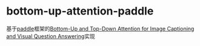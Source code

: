 # bottom-up-attention-paddle

基于[paddle](https://github.com/PaddlePaddle/Paddle)框架的[Bottom-Up and Top-Down Attention for Image Captioning and Visual Question Answering](https://arxiv.org/abs/1707.07998)实现
